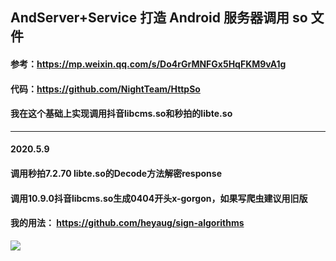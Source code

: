 ## AndServer+Service 打造 Android 服务器调用 so 文件
#### 参考：https://mp.weixin.qq.com/s/Do4rGrMNFGx5HqFKM9vA1g 
#### 代码：https://github.com/NightTeam/HttpSo 
#### 我在这个基础上实现调用抖音libcms.so和秒拍的libte.so
---
#### 2020.5.9
#### 调用秒拍7.2.70 libte.so的Decode方法解密response
#### 调用10.9.0抖音libcms.so生成0404开头x-gorgon，如果写爬虫建议用旧版
#### 我的用法： https://github.com/heyaug/sign-algorithms
![](./png/1.png "")